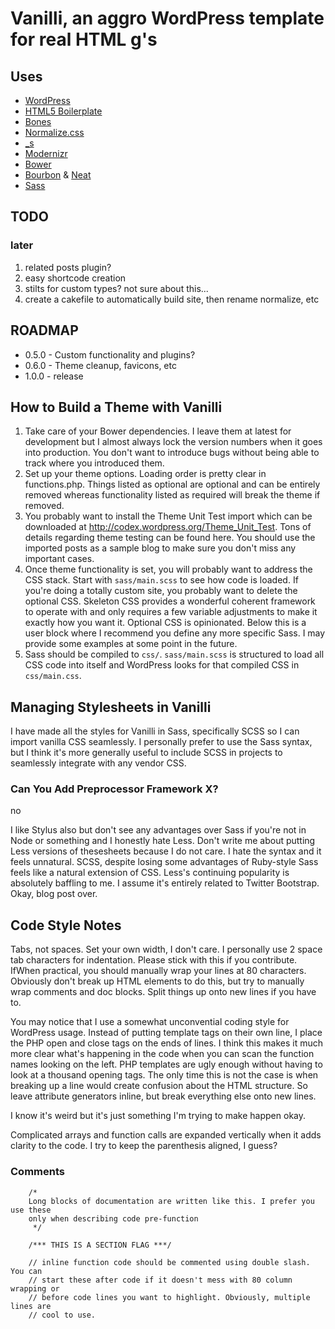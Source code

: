 # Vanilli, an aggro WordPress template for real HTML g's

## Uses

* [WordPress](http://wordpress.org)
* [HTML5 Boilerplate](http://html5boilerplate.com)
* [Bones](http://themble.com/bones)
* [Normalize.css](http://necolas.github.io/normalize.css)
* [_s](http://underscores.me)
* [Modernizr](http://modernizr.com)
* [Bower](http://bower.io)
* [Bourbon](http://bourbon.io) & [Neat](http://neat.bourbon.io)
* [Sass](http://sass-lang.com)

## TODO

### later

1. related posts plugin?
2. easy shortcode creation
3. stilts for custom types? not sure about this...
4. create a cakefile to automatically build site, then rename normalize, etc

## ROADMAP

* 0.5.0 - Custom functionality and plugins?
* 0.6.0 - Theme cleanup, favicons, etc
* 1.0.0 - release

## How to Build a Theme with Vanilli

1. Take care of your Bower dependencies. I leave them at latest for development but I almost always lock the version numbers when it goes into production. You don't want to introduce bugs without being able to track where you introduced them.
2. Set up your theme options. Loading order is pretty clear in functions.php. Things listed as optional are optional and can be entirely removed whereas functionality listed as required will break the theme if removed.
3. You probably want to install the Theme Unit Test import which can be downloaded at http://codex.wordpress.org/Theme_Unit_Test. Tons of details regarding theme testing can be found here. You should use the imported posts as a sample blog to make sure you don't miss any important cases.
4. Once theme functionality is set, you will probably want to address the CSS stack. Start with `sass/main.scss` to see how code is loaded. If you're doing a totally custom site, you probably want to delete the optional CSS. Skeleton CSS provides a wonderful coherent framework to operate with and only requires a few variable adjustments to make it exactly how you want it. Optional CSS is opinionated. Below this is a user block where I recommend you define any more specific Sass. I may provide some examples at some point in the future.
5. Sass should be compiled to `css/`. `sass/main.scss` is structured to load all CSS code into itself and WordPress looks for that compiled CSS in `css/main.css`.

## Managing Stylesheets in Vanilli

I have made all the styles for Vanilli in Sass, specifically SCSS so I can import vanilla CSS seamlessly. I personally prefer to use the Sass syntax, but I think it's more generally useful to include SCSS in projects to seamlessly integrate with any vendor CSS.

### Can You Add Preprocessor Framework X?

no

I like Stylus also but don't see any advantages over Sass if you're not in Node or something and I honestly hate Less. Don't write me about putting Less versions of thesesheets because I do not care. I hate the syntax and it feels unnatural. SCSS, despite losing some advantages of Ruby-style Sass feels like a natural extension of CSS. Less's continuing popularity is absolutely baffling to me. I assume it's entirely related to Twitter Bootstrap. Okay, blog post over.

## Code Style Notes

Tabs, not spaces. Set your own width, I don't care. I personally use 2 space tab characters for indentation. Please stick with this if you contribute. IfWhen practical, you should manually wrap your lines at 80 characters. Obviously don't break up HTML elements to do this, but try to manually wrap comments and doc blocks. Split things up onto new lines if you have to.

You may notice that I use a somewhat unconvential coding style for WordPress usage. Instead of putting template tags on their own line, I place the PHP open and close tags on the ends of lines. I think this makes it much more clear what's happening in the code when you can scan the function names looking on the left. PHP templates are ugly enough without having to look at a thousand opening tags. The only time this is not the case is when breaking up a line would create confusion about the HTML structure. So leave attribute generators inline, but break everything else onto new lines.

I know it's weird but it's just something I'm trying to make happen okay.

Complicated arrays and function calls are expanded vertically when it adds clarity to the code. I try to keep the parenthesis aligned, I guess?

### Comments

		/*
		Long blocks of documentation are written like this. I prefer you use these
		only when describing code pre-function
		 */

		/*** THIS IS A SECTION FLAG ***/

		// inline function code should be commented using double slash. You can
		// start these after code if it doesn't mess with 80 column wrapping or
		// before code lines you want to highlight. Obviously, multiple lines are
		// cool to use.
